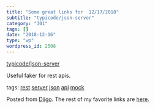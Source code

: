 ```yaml
---
title: "Some great links for  12/17/2018"
subtitle: "typicode/json-server"
category: "301"
tags: []
date: "2018-12-16"
type: "wp"
wordpress_id: 2508
---
```

[typicode/json-server](https://github.com/typicode/json-server) 

Useful faker for rest apis. 

 tags: [rest](https://www.diigo.com/user/pitosalas/rest) [server](https://www.diigo.com/user/pitosalas/server) [json](https://www.diigo.com/user/pitosalas/json) [api](https://www.diigo.com/user/pitosalas/api) [mock](https://www.diigo.com/user/pitosalas/mock)

Posted from [Diigo](https://www.diigo.com). The rest of my favorite links are [here](https://www.diigo.com/user/pitosalas).